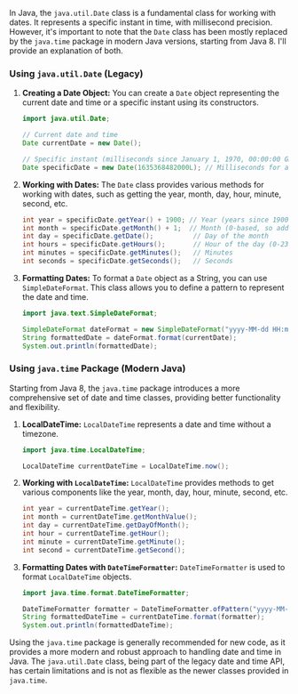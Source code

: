 In Java, the `java.util.Date` class is a fundamental class for working with dates. It represents a specific instant in time, with millisecond precision. However, it's important to note that the `Date` class has been mostly replaced by the `java.time` package in modern Java versions, starting from Java 8. I'll provide an explanation of both.

### Using `java.util.Date` (Legacy)

1. **Creating a Date Object:**
   You can create a `Date` object representing the current date and time or a specific instant using its constructors.

   ```java
   import java.util.Date;

   // Current date and time
   Date currentDate = new Date();

   // Specific instant (milliseconds since January 1, 1970, 00:00:00 GMT)
   Date specificDate = new Date(1635368482000L); // Milliseconds for a specific date
   ```

2. **Working with Dates:**
   The `Date` class provides various methods for working with dates, such as getting the year, month, day, hour, minute, second, etc.

   ```java
   int year = specificDate.getYear() + 1900; // Year (years since 1900)
   int month = specificDate.getMonth() + 1;  // Month (0-based, so add 1)
   int day = specificDate.getDate();          // Day of the month
   int hours = specificDate.getHours();       // Hour of the day (0-23)
   int minutes = specificDate.getMinutes();   // Minutes
   int seconds = specificDate.getSeconds();   // Seconds
   ```

3. **Formatting Dates:**
   To format a `Date` object as a String, you can use `SimpleDateFormat`. This class allows you to define a pattern to represent the date and time.

   ```java
   import java.text.SimpleDateFormat;

   SimpleDateFormat dateFormat = new SimpleDateFormat("yyyy-MM-dd HH:mm:ss");
   String formattedDate = dateFormat.format(currentDate);
   System.out.println(formattedDate);
   ```

### Using `java.time` Package (Modern Java)

Starting from Java 8, the `java.time` package introduces a more comprehensive set of date and time classes, providing better functionality and flexibility.

1. **LocalDateTime:**
   `LocalDateTime` represents a date and time without a timezone.

   ```java
   import java.time.LocalDateTime;

   LocalDateTime currentDateTime = LocalDateTime.now();
   ```

2. **Working with `LocalDateTime`:**
   `LocalDateTime` provides methods to get various components like the year, month, day, hour, minute, second, etc.

   ```java
   int year = currentDateTime.getYear();
   int month = currentDateTime.getMonthValue();
   int day = currentDateTime.getDayOfMonth();
   int hour = currentDateTime.getHour();
   int minute = currentDateTime.getMinute();
   int second = currentDateTime.getSecond();
   ```

3. **Formatting Dates with `DateTimeFormatter`:**
   `DateTimeFormatter` is used to format `LocalDateTime` objects.

   ```java
   import java.time.format.DateTimeFormatter;

   DateTimeFormatter formatter = DateTimeFormatter.ofPattern("yyyy-MM-dd HH:mm:ss");
   String formattedDateTime = currentDateTime.format(formatter);
   System.out.println(formattedDateTime);
   ```

Using the `java.time` package is generally recommended for new code, as it provides a more modern and robust approach to handling date and time in Java. The `java.util.Date` class, being part of the legacy date and time API, has certain limitations and is not as flexible as the newer classes provided in `java.time`.